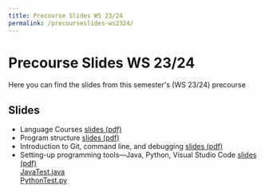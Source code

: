 ```yaml
---
title: Precourse Slides WS 23/24
permalink: /precourseslides-ws2324/
---
```


# Precourse Slides WS 23/24

Here you can find the slides from this semester's (WS 23/24) precourse

## Slides

- Language Courses [slides (pdf)](https://fs-linguistics.github.io/files/precourse/PreCourse_Alma_Registration_LanguageCourses.pdf)
- Program structure [slides (pdf)](https://fs-linguistics.github.io/files/precourse/Precourse_ProgramStructure.pdf)
- Introduction to Git, command line, and debugging [slides (pdf)](https://fs-linguistics.github.io/files/precourse/JohnsRandomPrecourseStuff.pdf)
- Setting-up programming tools—Java, Python, Visual Studio Code [slides (pdf)](https://fs-linguistics.github.io/files/precourse/ProgrammingTools.pdf) <br> [JavaTest.java](https://fs-linguistics.github.io/files/precourse/JavaTest.java) <br> [PythonTest.py](https://fs-linguistics.github.io/files/precourse/PythonTest.py)